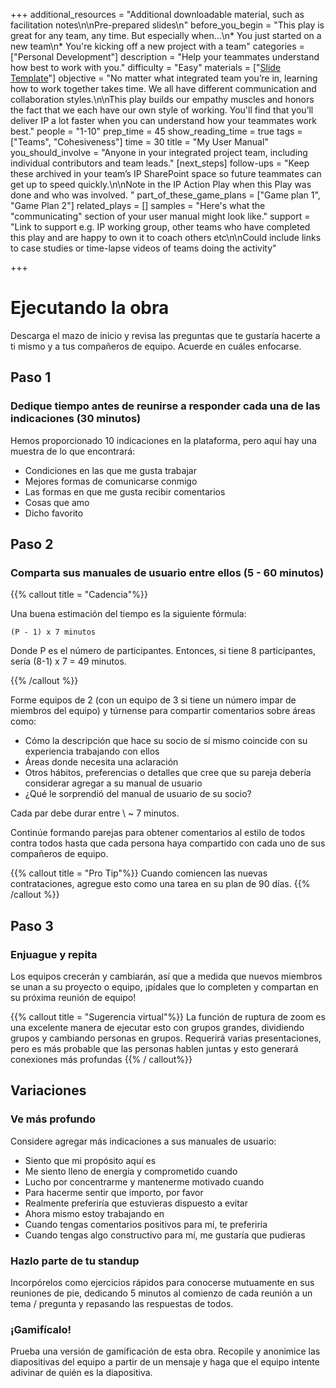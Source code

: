 +++
additional_resources = "Additional downloadable material, such as facilitation notes\n\nPre-prepared slides\n"
before_you_begin = "This play is great for any team, any time. But especially when...\n* You just started on a new team\n* You're kicking off a new project with a team"
categories = ["Personal Development"]
description = "Help your teammates understand how best to work with you."
difficulty = "Easy"
materials = ["[Slide Template](https://wac-cdn.atlassian.com/misc-assets/keynote/team-playbook/MyUserManual_Template.key)"]
objective = "No matter what integrated team you’re in, learning how to work together takes time. We all have different communication and collaboration styles.\n\nThis play builds our empathy muscles and honors the fact that we each have our own style of working. You'll find that you’ll deliver IP a lot faster when you can understand how your teammates work best."
people = "1-10"
prep_time = 45
show_reading_time = true
tags = ["Teams", "Cohesiveness"]
time = 30
title = "My User Manual"
you_should_involve = "Anyone in your integrated project team, including individual contributors and team leads."
[next_steps]
follow-ups = "Keep these archived in your team’s IP SharePoint space so future teammates can get up to speed quickly.\n\nNote in the IP Action Play when this Play was done and who was involved. "
part_of_these_game_plans = ["Game plan 1", "Game Plan 2"]
related_plays = []
samples = "Here's what the \"communicating\" section of your user manual might look like."
support = "Link to support e.g. IP working group, other teams who have completed this play and are happy to own it to coach others etc\n\nCould include links to case studies or time-lapse videos of teams doing the activity"

+++
# Ejecutando la obra

Descarga el mazo de inicio y revisa las preguntas que te gustaría hacerte a ti mismo y a tus compañeros de equipo. Acuerde en cuáles enfocarse.

## Paso 1

### Dedique tiempo antes de reunirse a responder cada una de las indicaciones (30 minutos)

Hemos proporcionado 10 indicaciones en la plataforma, pero aquí hay una muestra de lo que encontrará:

* Condiciones en las que me gusta trabajar
* Mejores formas de comunicarse conmigo
* Las formas en que me gusta recibir comentarios
* Cosas que amo
* Dicho favorito

## Paso 2

### Comparta sus manuales de usuario entre ellos (5 - 60 minutos)

{{% callout title = "Cadencia"%}}

Una buena estimación del tiempo es la siguiente fórmula:

`(P - 1) x 7 minutos`

Donde P es el número de participantes. Entonces, si tiene 8 participantes, sería (8-1) x 7 = 49 minutos.

{{% /callout %}}

Forme equipos de 2 (con un equipo de 3 si tiene un número impar de miembros del equipo) y túrnense para compartir comentarios sobre áreas como:

* Cómo la descripción que hace su socio de sí mismo coincide con su experiencia trabajando con ellos
* Áreas donde necesita una aclaración
* Otros hábitos, preferencias o detalles que cree que su pareja debería considerar agregar a su manual de usuario
* ¿Qué le sorprendió del manual de usuario de su socio?

Cada par debe durar entre \ ~ 7 minutos.

Continúe formando parejas para obtener comentarios al estilo de todos contra todos hasta que cada persona haya compartido con cada uno de sus compañeros de equipo.

{{% callout title = "Pro Tip"%}} Cuando comiencen las nuevas contrataciones, agregue esto como una tarea en su plan de 90 días. {{% /callout %}}

## Paso 3

### Enjuague y repita

Los equipos crecerán y cambiarán, así que a medida que nuevos miembros se unan a su proyecto o equipo, ¡pídales que lo completen y compartan en su próxima reunión de equipo!

{{% callout title = "Sugerencia virtual"%}} La función de ruptura de zoom es una excelente manera de ejecutar esto con grupos grandes, dividiendo grupos y cambiando personas en grupos. Requerirá varias presentaciones, pero es más probable que las personas hablen juntas y esto generará conexiones más profundas {{% / callout%}}

## Variaciones

### Ve más profundo

Considere agregar más indicaciones a sus manuales de usuario:

* Siento que mi propósito aquí es
* Me siento lleno de energía y comprometido cuando
* Lucho por concentrarme y mantenerme motivado cuando
* Para hacerme sentir que importo, por favor
* Realmente preferiría que estuvieras dispuesto a evitar
* Ahora mismo estoy trabajando en
* Cuando tengas comentarios positivos para mí, te preferiría
* Cuando tengas algo constructivo para mí, me gustaría que pudieras

### Hazlo parte de tu standup

Incorpórelos como ejercicios rápidos para conocerse mutuamente en sus reuniones de pie, dedicando 5 minutos al comienzo de cada reunión a un tema / pregunta y repasando las respuestas de todos.

### ¡Gamifícalo!

Prueba una versión de gamificación de esta obra. Recopile y anonimice las diapositivas del equipo a partir de un mensaje y haga que el equipo intente adivinar de quién es la diapositiva.
